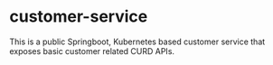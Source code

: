 # customer-service
This is a public Springboot, Kubernetes based customer service that exposes basic customer related CURD APIs.
